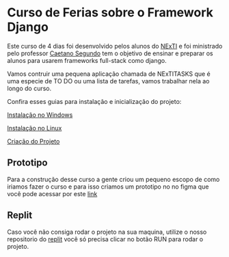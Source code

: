 # Curso de Ferias sobre o Framework Django

Este curso de 4 dias foi desenvolvido pelos alunos do [NExTI](http://nexti.fapce.edu.br/) e foi ministrado pelo professor [Caetano Segundo](https://github.com/caetanovns) tem o objetivo de ensinar e preparar os alunos para usarem frameworks full-stack como django.

Vamos contruir uma pequena aplicação chamada de NExTITASKS que é uma especie de TO DO ou uma lista de tarefas, vamos trabalhar nela ao longo do curso.

Confira esses guias para instalação e inicialização do projeto:

[Instalação no Windows](https://github.com/odevjorge/curso_ferias_django/wiki/Instala%C3%A7%C3%A3o#instala%C3%A7%C3%A3o-em-ambiente-windows)

[Instalação no Linux](https://github.com/odevjorge/curso_ferias_django/wiki/Instala%C3%A7%C3%A3o#instala%C3%A7%C3%A3o-em-ambiente-linux)

[Criação do Projeto](https://github.com/odevjorge/curso_ferias_django/wiki/Cria%C3%A7%C3%A3o-do-projeto)

## Prototipo
Para a construção desse curso a gente criou um pequeno escopo de como iriamos fazer o curso e para isso criamos um prototipo no no figma que você pode acessar por este [link](https://www.figma.com/file/3JyD1J9BA9d763cxWZFnAy/Cursos-das-ferias?type=design&node-id=0%3A1&mode=design&t=VOkytaxzLdWl8HSX-1)

## Replit
Caso você não consiga rodar o projeto na sua maquina, utilize o nosso repositorio do [replit](https://replit.com/@odevjorge/cursoferiasdjango) você só precisa clicar no botão RUN para rodar o projeto.
